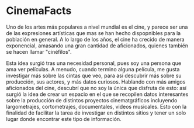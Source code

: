 # CinemaFacts
Uno de los artes más populares a nivel mundial es el cine, y parece ser una de las expresiones artísticas que mas se han hecho dispopnibles para la población en general. A lo largo de los años, el cine ha crecido de manera exponencial, amasando una gran cantidad de aficionados, quienes también se hacen llamar "cinéfilos". 

Esta idea surgió tras una necesidad personal, pues soy una persona que ama ver películas. A menudo, cuando termino alguna película, me gusta investigar más sobre las cintas que veo, para así descubrir más sobre su producción, sus actores, y más datos curiosos.
Hablando con más amigos aficionados del cine, descubrí que no soy la única que disfruta de esto: así surgió la idea de crear un espacio en el que se recopilen datos interesantes sobre la producción de distintos proyectos cinematgráficos incluyendo largometrajes, cortometrajes, documentales, videos musicales. Esto con la finalidad de facilitar la tarea de investigar en distintos sitios y tener un solo lugar donde encontrar este tipo de información. 
